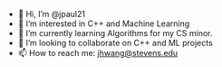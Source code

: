 - 👋 Hi, I’m @jpaul21
- 👀 I’m interested in C++ and Machine Learning
- 🌱 I’m currently learning Algorithms for my CS minor.
- 💞️ I’m looking to collaborate on C++ and ML projects
- 📫 How to reach me: jhwang@stevens.edu

<!---
jpaul21/jpaul21 is a ✨ special ✨ repository because its `README.md` (this file) appears on your GitHub profile.
You can click the Preview link to take a look at your changes.
--->
